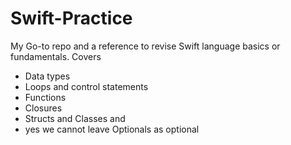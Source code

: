 # Swift-Practice
My Go-to repo and a reference to revise Swift language basics or fundamentals. Covers <br/>
- Data types <br/>
- Loops and control statements<br/>
- Functions<br/>
- Closures <br/>
- Structs and Classes and <br/>
- yes we cannot leave Optionals as optional
